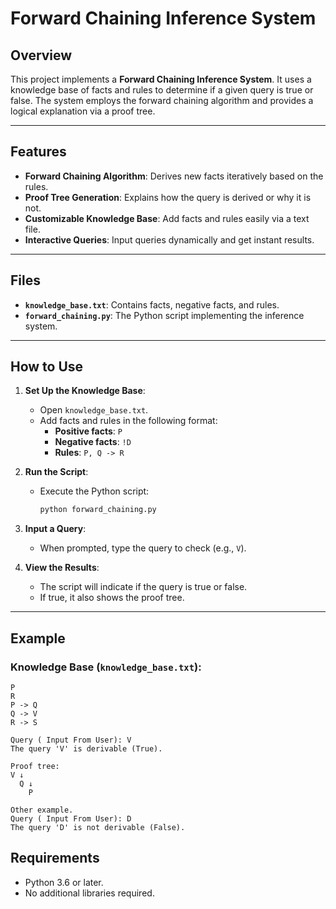 # Forward Chaining Inference System

## Overview

This project implements a **Forward Chaining Inference System**. It uses a knowledge base of facts and rules to determine if a given query is true or false. The system employs the forward chaining algorithm and provides a logical explanation via a proof tree.

---

## Features

- **Forward Chaining Algorithm**: Derives new facts iteratively based on the rules.
- **Proof Tree Generation**: Explains how the query is derived or why it is not.
- **Customizable Knowledge Base**: Add facts and rules easily via a text file.
- **Interactive Queries**: Input queries dynamically and get instant results.

---

## Files

- **`knowledge_base.txt`**: Contains facts, negative facts, and rules.
- **`forward_chaining.py`**: The Python script implementing the inference system.

---

## How to Use

1. **Set Up the Knowledge Base**:
   - Open `knowledge_base.txt`.
   - Add facts and rules in the following format:
     - **Positive facts**: `P`
     - **Negative facts**: `!D`
     - **Rules**: `P, Q -> R`

2. **Run the Script**:
   - Execute the Python script:
     ```bash
     python forward_chaining.py
     ```

3. **Input a Query**:
   - When prompted, type the query to check (e.g., `V`).

4. **View the Results**:
   - The script will indicate if the query is true or false.
   - If true, it also shows the proof tree.

---

## Example

### Knowledge Base (`knowledge_base.txt`):
```plaintext
P
R
P -> Q
Q -> V
R -> S

Query ( Input From User): V
The query 'V' is derivable (True).

Proof tree:
V ↓
  Q ↓
    P

Other example. 
Query ( Input From User): D
The query 'D' is not derivable (False).
```

## Requirements
* Python 3.6 or later.
* No additional libraries required.
